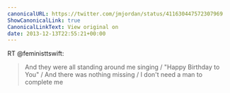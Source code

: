 ```yaml
---
canonicalURL: https://twitter.com/jmjordan/status/411630447572307969
ShowCanonicalLink: true
CanonicalLinkText: View original on
date: 2013-12-13T22:55:21+00:00
---
```

RT @feministtswift:
> And they were all standing around me singing / "Happy Birthday to You" / And there was nothing missing / I don't need a man to complete me